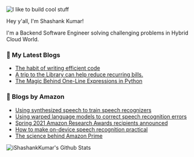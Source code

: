![I like to build cool stuff](https://res.cloudinary.com/dt8g3rhcy/image/upload/v1595929574/i_like_to_build_cool_shit._1_nzbwjh.png)

Hey y'all, I'm Shashank Kumar! 

I'm a Backend Software Engineer solving challenging problems in Hybrid Cloud World.

### 📕 My Latest Blogs
<!-- BLOG-POST-LIST:START -->
- [The habit of writing efficient code](https://medium.com/@ishashankkumar/the-habit-of-writing-efficient-code-153b05f04269?source=rss-d24dda280d5f------2)
- [A trip to the Library can help reduce recurring bills.](https://medium.com/swlh/a-trip-to-the-library-can-help-reduce-recurring-bills-23bca495cdf5?source=rss-d24dda280d5f------2)
- [The Magic Behind One-Line Expressions in Python](https://medium.com/swlh/the-magic-behind-one-line-expressions-in-python-816c10180c5c?source=rss-d24dda280d5f------2)
<!-- BLOG-POST-LIST:END -->

### 📕 Blogs by Amazon
<!-- AMAZON-BLOG-POST-LIST:START -->
- [Using synthesized speech to train speech recognizers](https://www.amazon.science/blog/using-synthesized-speech-to-train-speech-recognizers)
- [Using warped language models to correct speech recognition errors](https://www.amazon.science/blog/using-warped-language-models-to-correct-speech-recognition-errors)
- [Spring 2021 Amazon Research Awards recipients announced](https://www.amazon.science/research-awards/program-updates/spring-2021-amazon-research-awards-recipients-announced)
- [How to make on-device speech recognition practical](https://www.amazon.science/blog/how-to-make-on-device-speech-recognition-practical)
- [The science behind Amazon Prime](https://www.amazon.science/latest-news/the-science-behind-amazon-prime)
<!-- AMAZON-BLOG-POST-LIST:END -->



<img align="center" alt="iShashankKumar's Github Stats" src="https://github-readme-stats.vercel.app/api?username=ishashankkumar&show_icons=true&hide_border=true" />
